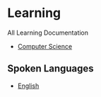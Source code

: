 # Learning

All Learning Documentation

* [Computer Science](computer_science\README.md)

## Spoken Languages

* [English](spoken_languages\english\README.md)